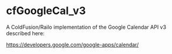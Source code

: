 cfGoogleCal_v3
==============

A ColdFusion/Railo implementation of the Google Calendar API v3 described here:

https://developers.google.com/google-apps/calendar/
